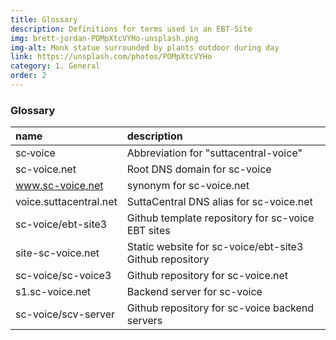 ```yaml
---
title: Glossary
description: Definitions for terms used in an EBT-Site
img: brett-jordan-POMpXtcVYHo-unsplash.png
img-alt: Monk statue surrounded by plants outdoor during day
link: https://unsplash.com/photos/POMpXtcVYHo
category: 1. General
order: 2
---
```


### Glossary

| name | description |
| :----- | :----- |
| sc&#8209;voice | Abbreviation for "suttacentral-voice"
| sc-voice.net | Root DNS domain for sc-voice
| www.sc-voice.net | synonym for sc-voice.net
| voice.suttacentral.net | SuttaCentral  DNS alias for sc-voice.net
| sc-voice/ebt-site3 | Github  template repository for sc-voice EBT sites
| site-sc-voice.net | Static website for sc-voice/ebt-site3 Github repository
| sc-voice/sc-voice3 | Github repository for sc-voice.net
| s1.sc-voice.net | Backend server for sc-voice
| sc-voice/scv-server | Github repository for sc-voice backend servers

